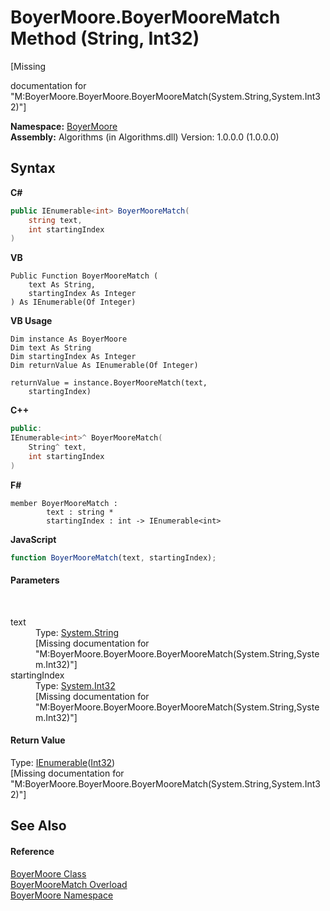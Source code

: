 # BoyerMoore.BoyerMooreMatch Method (String, Int32)
 

\[Missing <summary> documentation for "M:BoyerMoore.BoyerMoore.BoyerMooreMatch(System.String,System.Int32)"\]

**Namespace:**&nbsp;<a href="71aac8e1-3159-96a7-d7cc-16f841dec445">BoyerMoore</a><br />**Assembly:**&nbsp;Algorithms (in Algorithms.dll) Version: 1.0.0.0 (1.0.0.0)

## Syntax

**C#**<br />
``` C#
public IEnumerable<int> BoyerMooreMatch(
	string text,
	int startingIndex
)
```

**VB**<br />
``` VB
Public Function BoyerMooreMatch ( 
	text As String,
	startingIndex As Integer
) As IEnumerable(Of Integer)
```

**VB Usage**<br />
``` VB Usage
Dim instance As BoyerMoore
Dim text As String
Dim startingIndex As Integer
Dim returnValue As IEnumerable(Of Integer)

returnValue = instance.BoyerMooreMatch(text, 
	startingIndex)
```

**C++**<br />
``` C++
public:
IEnumerable<int>^ BoyerMooreMatch(
	String^ text, 
	int startingIndex
)
```

**F#**<br />
``` F#
member BoyerMooreMatch : 
        text : string * 
        startingIndex : int -> IEnumerable<int> 

```

**JavaScript**<br />
``` JavaScript
function BoyerMooreMatch(text, startingIndex);
```


#### Parameters
&nbsp;<dl><dt>text</dt><dd>Type: <a href="http://msdn2.microsoft.com/en-us/library/s1wwdcbf" target="_blank">System.String</a><br />\[Missing <param name="text"/> documentation for "M:BoyerMoore.BoyerMoore.BoyerMooreMatch(System.String,System.Int32)"\]</dd><dt>startingIndex</dt><dd>Type: <a href="http://msdn2.microsoft.com/en-us/library/td2s409d" target="_blank">System.Int32</a><br />\[Missing <param name="startingIndex"/> documentation for "M:BoyerMoore.BoyerMoore.BoyerMooreMatch(System.String,System.Int32)"\]</dd></dl>

#### Return Value
Type: <a href="http://msdn2.microsoft.com/en-us/library/9eekhta0" target="_blank">IEnumerable</a>(<a href="http://msdn2.microsoft.com/en-us/library/td2s409d" target="_blank">Int32</a>)<br />\[Missing <returns> documentation for "M:BoyerMoore.BoyerMoore.BoyerMooreMatch(System.String,System.Int32)"\]

## See Also


#### Reference
<a href="96315529-98e0-e49f-22ac-1994c21731a6">BoyerMoore Class</a><br /><a href="6667f455-bf56-97fa-663f-847c29d8f892">BoyerMooreMatch Overload</a><br /><a href="71aac8e1-3159-96a7-d7cc-16f841dec445">BoyerMoore Namespace</a><br />
